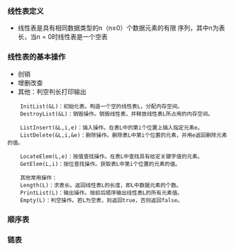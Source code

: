 

### 线性表定义
* 线性表是具有相同数据类型的n（n≥0）个数据元素的有限 序列，其中n为表长，当n = 0时线性表是一个空表

### 线性表的基本操作
* 创销
* 增删改查
* 其他：判空判长打印输出


```
    InitList(&L)：初始化表。构造一个空的线性表L，分配内存空间。
    DestroyList(&L)：销毁操作。销毁线性表，并释放线性表L所占用的内存空间。

    ListInsert(&L,i,e)：插入操作。在表L中的第i个位置上插入指定元素e。
    ListDelete(&L,i,&e)：删除操作。删除表L中第i个位置的元素，并用e返回删除元素的值。

    LocateElem(L,e)：按值查找操作。在表L中查找具有给定关键字值的元素。
    GetElem(L,i)：按位查找操作。获取表L中第i个位置的元素的值。

    其他常用操作：
    Length(L)：求表长。返回线性表L的长度，即L中数据元素的个数。
    PrintList(L)：输出操作。按前后顺序输出线性表L的所有元素值。
    Empty(L)：判空操作。若L为空表，则返回true，否则返回false。

```

### 顺序表


### 链表